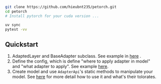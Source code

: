 ```bash
git clone https://github.com/hieubnt235/petorch.git
cd petorch
# Install pytorch for your cuda version ...

uv sync
pytest -vv

```
## Quickstart
1. AdaptedLayer and BaseAdapter subclass. See example in [here](https://github.com/hieubnt235/petorch/blob/master/src/petorch/prebuilt/lora/linear.py) .
2. Define the config, which is define "where to apply adapter in model" and "what adapter to apply". See example [here](https://github.com/hieubnt235/petorch/blob/master/src/petorch/prebuilt/configs.py).
3. Create model and use `AdapterApi`'s static methods to manipulate your model. See [here](https://github.com/hieubnt235/petorch/blob/master/tests/adapter/test_base_and_api.py) for more detail how to use it and what's their tolorates.
